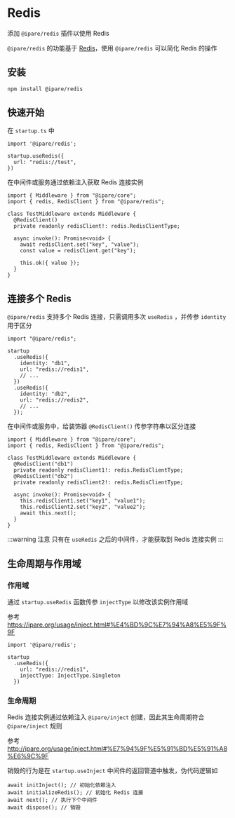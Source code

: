 # Redis

添加 `@ipare/redis` 插件以使用 Redis

`@ipare/redis` 的功能基于 [Redis](https://github.com/redis/node-redis)，使用 `@ipare/redis` 可以简化 Redis 的操作

## 安装

```sh
npm install @ipare/redis
```

## 快速开始

在 `startup.ts` 中

```TS
import '@ipare/redis';

startup.useRedis({
  url: "redis://test",
})
```

在中间件或服务通过依赖注入获取 Redis 连接实例

```TS
import { Middleware } from "@ipare/core";
import { redis, RedisClient } from "@ipare/redis";

class TestMiddleware extends Middleware {
  @RedisClient()
  private readonly redisClient!: redis.RedisClientType;

  async invoke(): Promise<void> {
    await redisClient.set("key", "value");
    const value = redisClient.get("key");

    this.ok({ value });
  }
}
```

## 连接多个 Redis

`@ipare/redis` 支持多个 Redis 连接，只需调用多次 `useRedis` ，并传参 `identity` 用于区分

```TS
import "@ipare/redis";

startup
  .useRedis({
    identity: "db1",
    url: "redis://redis1",
    // ...
  })
  .useRedis({
    identity: "db2",
    url: "redis://redis2",
    // ...
  });
```

在中间件或服务中，给装饰器 `@RedisClient()` 传参字符串以区分连接

```TS
import { Middleware } from "@ipare/core";
import { redis, RedisClient } from "@ipare/redis";

class TestMiddleware extends Middleware {
  @RedisClient("db1")
  private readonly redisClient1!: redis.RedisClientType;
  @RedisClient("db2")
  private readonly redisClient2!: redis.RedisClientType;

  async invoke(): Promise<void> {
    this.redisClient1.set("key1", "value1");
    this.redisClient2.set("key2", "value2");
    await this.next();
  }
}
```

:::warning 注意
只有在 `useRedis` 之后的中间件，才能获取到 Redis 连接实例
:::

## 生命周期与作用域

### 作用域

通过 `startup.useRedis` 函数传参 `injectType` 以修改该实例作用域

参考 <https://ipare.org/usage/inject.html#%E4%BD%9C%E7%94%A8%E5%9F%9F>

```TS
import '@ipare/redis';

startup
  .useRedis({
    url: "redis://redis1",
    injectType: InjectType.Singleton
  })
```

### 生命周期

Redis 连接实例通过依赖注入 `@ipare/inject` 创建，因此其生命周期符合 `@ipare/inject` 规则

参考 <http://ipare.org/usage/inject.html#%E7%94%9F%E5%91%BD%E5%91%A8%E6%9C%9F>

销毁的行为是在 `startup.useInject` 中间件的返回管道中触发，伪代码逻辑如

```TS
await initInject(); // 初始化依赖注入
await initializeRedis(); // 初始化 Redis 连接
await next(); // 执行下个中间件
await dispose(); // 销毁
```
